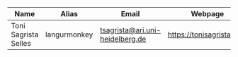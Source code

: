  | Name   | Alias   | Email   | Webpage   |
 |---|---|---|---|
 | Toni Sagrista Selles  | langurmonkey  | tsagrista@ari.uni-heidelberg.de  | https://tonisagrista.com  |
